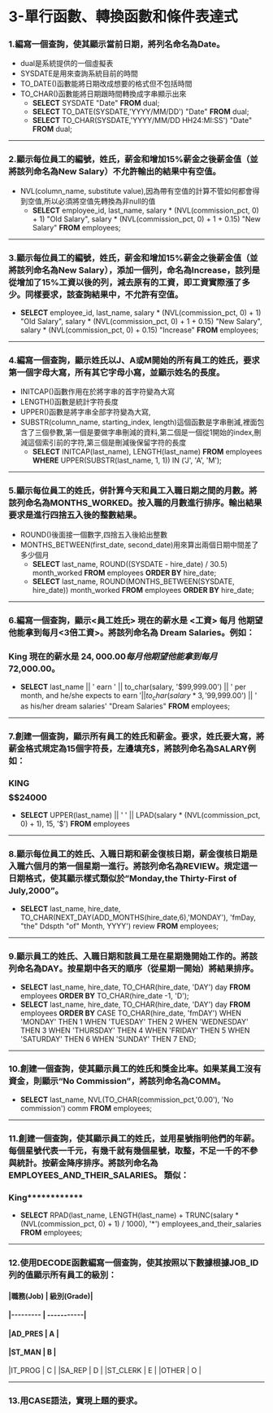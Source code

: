 # 3-單行函數、轉換函數和條件表達式
### 1.編寫一個查詢，使其顯示當前日期，將列名命名為Date。
- dual是系統提供的一個虛擬表
- SYSDATE是用來查詢系統目前的時間
- TO_DATE()函數能將日期改成想要的格式但不包括時間
- TO_CHAR()函數能將日期跟時間轉換成字串顯示出來
	- **SELECT** SYSDATE "Date" **FROM** dual;
	- **SELECT** TO_DATE(SYSDATE,'YYYY/MM/DD') "Date" **FROM** dual;
	- **SELECT** TO_CHAR(SYSDATE,'YYYY/MM/DD HH24:MI:SS') "Date" **FROM** dual;
---
### 2.顯示每位員工的編號，姓氏，薪金和增加15%薪金之後薪金值（並將該列命名為New Salary）不允許輸出的結果中有空值。
- NVL(column_name, substitute value),因為帶有空值的計算不管如何都會得到空值,所以必須將空值先轉換為非null的值
	- **SELECT** employee_id, last_name, salary * (NVL(commission_pct, 0) + 1) "Old Salary", salary * (NVL(commission_pct, 0) + 1 + 0.15) "New Salary" **FROM** employees;
---
### 3.顯示每位員工的編號，姓氏，薪金和增加15%薪金之後薪金值（並將該列命名為New Salary），添加一個列，命名為Increase，該列是從增加了15%工資以後的列，減去原有的工資，即工資實際漲了多少。同樣要求，該查詢結果中，不允許有空值。
- **SELECT** employee_id, last_name, salary * (NVL(commission_pct, 0) + 1) "Old Salary", salary * (NVL(commission_pct, 0) + 1 + 0.15) "New Salary", salary * (NVL(commission_pct, 0) + 0.15) "Increase" **FROM** employees;
---
### 4.編寫一個查詢，顯示姓氏以J、A或M開始的所有員工的姓氏，要求第一個字母大寫，所有其它字母小寫，並顯示姓名的長度。
- INITCAP()函數作用在於將字串的首字符變為大寫
- LENGTH()函數是統計字符長度
- UPPER()函數是將字串全部字符變為大寫,
- SUBSTR(column_name, starting_index, length)這個函數是字串刪減,裡面包含了三個參數,第一個是要做字串刪減的資料,第二個是一個從1開始的index,刪減這個索引前的字符,第三個是刪減後保留字符的長度
	- **SELECT** INITCAP(last_name), LENGTH(last_name) **FROM** employees **WHERE** UPPER(SUBSTR(last_name, 1, 1)) IN ('J', 'A', 'M');
---
### 5.顯示每位員工的姓氏，併計算今天和員工入職日期之間的月數。將該列命名為MONTHS_WORKED。按入職的月數進行排序。輸出結果要求是進行四捨五入後的整數結果。
- ROUND()後面接一個數字,四捨五入後給出整數
- MONTHS_BETWEEN(first_date, second_date)用來算出兩個日期中間差了多少個月
	- **SELECT** last_name, ROUND((SYSDATE - hire_date) / 30.5) month_worked **FROM** employees **ORDER BY** hire_date;
	- **SELECT** last_name, ROUND(MONTHS_BETWEEN(SYSDATE, hire_date)) month_worked **FROM** employees **ORDER BY** hire_date;
---
### 6.編寫一個查詢，顯示<員工姓氏> 現在的薪水是 <工資> 每月 他期望他能拿到每月<3倍工資>。將該列命名為 Dream Salaries。例如：
### King 現在的薪水是 $24,000.00 每月 他期望他能拿到每月$72,000.00。
- **SELECT** last_name || ' earn ' || to_char(salary, '$99,999.00') || ' per month, and he/she expects to earn $' || to_char(salary * 3, '$99,999.00') || ' as his/her dream salaries' "Dream Salaries" **FROM** employees;
---
### 7.創建一個查詢，顯示所有員工的姓氏和薪金。要求，姓氏要大寫，將薪金格式規定為15個字符長，左邊填充$，將該列命名為SALARY例如：
### KING $$$$$$$$$$24000
- **SELECT** UPPER(last_name) || ' ' || LPAD(salary * (NVL(commission_pct, 0) + 1), 15, '$') **FROM** employees
---
### 8.顯示每位員工的姓氏、入職日期和薪金復核日期，薪金復核日期是入職六個月的第一個星期一進行。將該列命名為REVIEW。規定這一日期格式，使其顯示樣式類似於”Monday,the Thirty-First of July,2000”。
- **SELECT** last_name, hire_date, TO_CHAR(NEXT_DAY(ADD_MONTHS(hire_date,6),'MONDAY'), 'fmDay, "the" Ddspth "of" Month, YYYY') review **FROM** employees;
---
### 9.顯示員工的姓氏、入職日期和該員工是在星期幾開始工作的。將該列命名為DAY。按星期中各天的順序（從星期一開始）將結果排序。
- **SELECT** last_name, hire_date, TO_CHAR(hire_date, 'DAY') day **FROM** employees **ORDER BY** TO_CHAR(hire_date -1, 'D');
- **SELECT** last_name, hire_date, TO_CHAR(hire_date, 'DAY') day **FROM** employees **ORDER BY** CASE TO_CHAR(hire_date, 'fmDAY') WHEN 'MONDAY' THEN 1 WHEN 'TUESDAY' THEN 2 WHEN 'WEDNESDAY' THEN 3 WHEN 'THURSDAY' THEN 4 WHEN 'FRIDAY' THEN 5 WHEN 'SATURDAY' THEN 6 WHEN 'SUNDAY' THEN 7 END;
---
### 10.創建一個查詢，使其顯示員工的姓氏和獎金比率。如果某員工沒有資金，則顯示“No Commission”，將該列命名為COMM。
- **SELECT** last_name, NVL(TO_CHAR(commission_pct,'0.00'), 'No commission') comm **FROM** employees;
---
### 11.創建一個查詢，使其顯示員工的姓氏，並用星號指明他們的年薪。每個星號代表一千元，有幾千就有幾個星號，取整，不足一千的不參與統計。按薪金降序排序。將該列命名為EMPLOYEES_AND_THEIR_SALARIES。 類似：
### King************
- **SELECT** RPAD(last_name, LENGTH(last_name) + TRUNC(salary * (NVL(commission_pct, 0) + 1) / 1000), '*') employees_and_their_salaries **FROM** employees;
---
### 12.使用DECODE函數編寫一個查詢，使其按照以下數據根據JOB_ID列的值顯示所有員工的級別：
#### |職務(Job) | 級別(Grade)|
#### |--------- | -----------|
#### |AD_PRES   | A          |
#### |ST_MAN    | B          |
|IT_PROG   | C          |
|SA_REP    | D          |
|ST_CLERK  | E          |
|OTHER     | O          |

---
### 13.用CASE語法，實現上題的要求。
